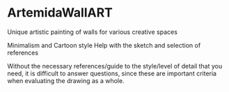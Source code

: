 # ArtemidaWallART
Unique artistic painting of walls for various creative spaces

Minimalism and Cartoon style
Help with the sketch and selection of references

Without the necessary references/guide to the style/level of detail that you need, it is difficult to answer questions, since these are important criteria when evaluating the drawing as a whole.
